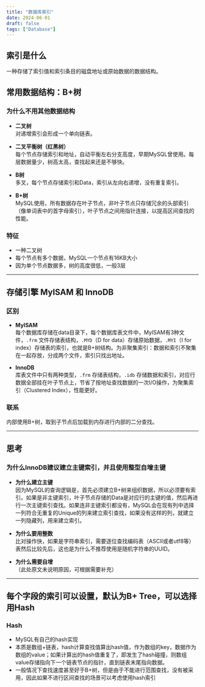 ```yaml
---
title: "数据库索引"
date: 2024-06-01
draft: false
tags: ["Database"]
---
```


## 索引是什么

一种存储了索引值和索引条目的磁盘地址或原始数据的数据结构。

## 常用数据结构：B+树

### 为什么不用其他数据结构

- **二叉树**  
  对递增索引会形成一个单向链表。

- **二叉平衡树（红黑树）**  
  每个节点存储索引和地址，自动平衡左右分支高度，早期MySQL曾使用。每层数据量少，树高太高，查找起来还是不够快。

- **B树**  
  多叉，每个节点存储索引和Data，索引从左向右递增，没有重复索引。

- **B+树**  
  MySQL使用，所有数据存在叶子节点，非叶子节点只存储冗余的头部索引（像单词表中的首字母索引），叶子节点之间用指针连接，以提高区间查找的性能。

### 特征

- 一种二叉树
- 每个节点有多个数据，MySQL一个节点有16KB大小
- 因为单个节点数据多，树的高度很低，一般3层

---

## 存储引擎 MyISAM 和 InnoDB

### 区别

- **MyISAM**  
  每个数据库存储在data目录下，每个数据库表文件中，MyISAM有3种文件，`.frm` 文件存储表结构，`.MYD`（D for data）存储原始数据，`.MYI`（I for index）存储表的索引，也就是B+树结构。为非聚集索引：数据和索引不聚集在一起存放，分成两个文件，索引只找出地址。

- **InnoDB**  
  库表文件中只有两种类型，`.frm` 存储表结构，`.idb` 存储数据和索引，对应行数据全部挂在叶子节点上，节省了按地址查找数据的一次I/O操作，为聚集索引（Clustered Index），性能更好。

### 联系

内部使用B+树，取到子节点后加载到内存进行内部的二分查找。

---

## 思考

### 为什么InnoDB建议建立主键索引，并且使用整型自增主键

- **为什么建立主键**  
  因为MySQL的查询逻辑是，首先必须建立B+树来组织数据，所以必须要有索引。如果是非主键索引，叶子节点存储的Data是对应行的主键的值，然后再进行一次主键索引查找。如果连非主键索引都没有，MySQL会在现有列中选择一列符合无重复的Unique的列来建立索引查找，如果没有这样的列，就建立一列隐藏列，用来建立索引。

- **为什么要用整数**  
  比对操作快，如果是字符串索引，需要逐位查找编码表（ASCII或者utf8等）表然后比较先后，这也是为什么不推荐使用是随机字符串的UUID。

- **为什么需要自增**  
  （此处原文未说明原因，可根据需要补充）

---

## 每个字段的索引可以设置，默认为B+ Tree，可以选择用Hash

### Hash

- MySQL有自己的hash实现
- 本质是数组+链表，hash计算查找值算出hash值，作为数组的key，数据作为数组的value；如果计算出的hash值重复了，即发生了hash碰撞，则数组value存储指向下一个链表节点的指针，直到链表末尾指向数据。
- 一般情况下查找速度甚至好于B+树，但是由于不能进行范围查找，没有被采用，因此如果不进行区间查找的场景可以考虑使用hash索引

